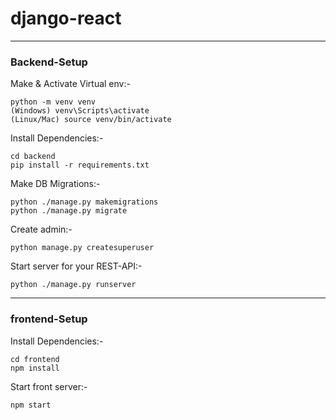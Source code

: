 # django-react

***
### Backend-Setup 

Make & Activate Virtual env:-
```
python -m venv venv
(Windows) venv\Scripts\activate
(Linux/Mac) source venv/bin/activate
```
Install Dependencies:- 
```
cd backend
pip install -r requirements.txt
```
Make DB Migrations:-
```
python ./manage.py makemigrations
python ./manage.py migrate
```
Create admin:-
```
python manage.py createsuperuser
```
Start server for your REST-API:-
```
python ./manage.py runserver
```     

***
### frontend-Setup

Install Dependencies:- 
```
cd frontend
npm install
```
Start front server:-
```
npm start
```
